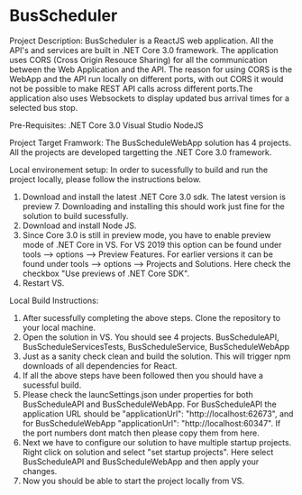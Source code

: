 # BusScheduler
Project Description: BusScheduler is a ReactJS web application. All the API's and services are built in .NET Core 3.0 framework.
The application uses CORS (Cross Origin Resouce Sharing) for all the communication between the Web Application and the API. The reason 
for using CORS is the WebApp and the API run locally on different ports, with out CORS it would not be possible to make REST API calls 
across different ports.The application also uses Websockets to display updated bus arrival times for a selected bus stop. 

Pre-Requisites:
  .NET Core 3.0
  Visual Studio 
  NodeJS
  
Project Target Framwork: The BusScheduleWebApp solution has 4 projects. All the projects are developed targetting the 
.NET Core 3.0 framework. 

Local environement setup: 
  In order to sucessfully to build and run the project locally, please follow the instructions below.
  1. Download and install the latest .NET Core 3.0 sdk. The latest version is preview 7. Downloading and installing this should work
    just fine for the solution to build sucessfully.
  2. Download and install Node JS.
  3. Since Core 3.0 is still in preview mode, you have to enable preview mode of .NET Core in VS. For VS 2019 this option can be 
    found under tools --> options --> Preview Features. For earlier versions it can be found under tools --> options --> Projects and Solutions. Here check the checkbox "Use previews of .NET Core SDK". 
  4. Restart VS.
    
Local Build Instructions: 
  1. After sucessfully completing the above steps. Clone the repository to your local machine.
  2. Open the solution in VS. You should see 4 projects. BusScheduleAPI, BusScheduleServicesTests, BusScheduleService, BusScheduleWebApp
  3. Just as a sanity check clean and build the solution. This will trigger npm downloads of all dependencies for React.
  4. If all the above steps have been followed then you should have a sucessful build.
  5. Please check the launcSettings.json under properties for both BusScheduleAPI and BusScheduleWebApp. For BusScheduleAPI the                 application URL should be "applicationUrl": "http://localhost:62673", and for BusScheduleWebApp "applicationUrl":                          "http://localhost:60347". If the port numbers dont match then please copy them from here.
  6. Next we have to configure our solution to have multiple startup projects. Right click on solution and select "set startup projects". 
      Here select BusScheduleAPI and BusScheduleWebApp and then apply your changes.
  7. Now you should be able to start the project locally from VS.
    

